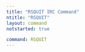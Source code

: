 ```yaml
---
title: "RSQUIT IRC Command"
ntitle: "RSQUIT"
layout: command
notstarted: true

command: RSQUIT
---
```

